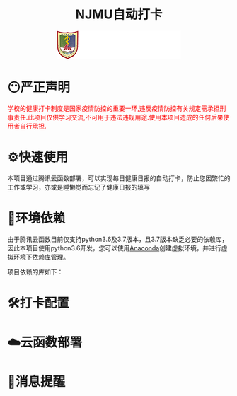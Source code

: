 <div style="text-align: center;">
    <h1>NJMU自动打卡</h1>
    <img src="https://github.com/TimeonFly/NJMU-Report/blob/main/images/logo.png"  alt="Logo"/>
</div>

# 😶严正声明
<font color='red'>学校的健康打卡制度是国家疫情防控的重要一环,违反疫情防控有关规定需承担刑事责任.此项目仅供学习交流,不可用于违法违规用途.使用本项目造成的任何后果使用者自行承担.</font>
# ⚙️快速使用

本项目通过腾讯云函数部署，可以实现每日健康日报的自动打卡，防止您因繁忙的工作或学习，亦或是睡懒觉而忘记了健康日报的填写
# 🧩环境依赖

由于腾讯云函数目前仅支持python3.6及3.7版本，且3.7版本缺乏必要的依赖库，因此本项目使用python3.6开发，您可以使用[Anaconda](https://www.anaconda.com)创建虚拟环境，并进行虚拟环境下依赖库管理。

项目依赖的库如下：

# 🛠️打卡配置

# ☁️云函数部署

# 📧消息提醒
